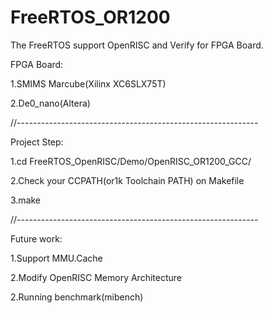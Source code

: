 FreeRTOS_OR1200
===============
The FreeRTOS support OpenRISC and Verify for FPGA Board.

FPGA Board:

1.SMIMS Marcube(Xilinx XC6SLX75T)

2.De0_nano(Altera)

//------------------------------------------------------------

Project Step:

1.cd FreeRTOS_OpenRISC/Demo/OpenRISC_OR1200_GCC/

2.Check your CCPATH(or1k Toolchain PATH) on Makefile

3.make


//------------------------------------------------------------

Future work:

1.Support MMU.Cache

2.Modify OpenRISC Memory Architecture

2.Running benchmark(mibench)
